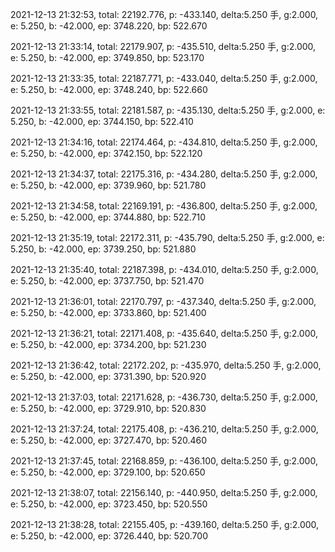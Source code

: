 2021-12-13 21:32:53, total: 22192.776, p: -433.140, delta:5.250 手, g:2.000, e: 5.250, b: -42.000, ep: 3748.220, bp: 522.670

2021-12-13 21:33:14, total: 22179.907, p: -435.510, delta:5.250 手, g:2.000, e: 5.250, b: -42.000, ep: 3749.850, bp: 523.170

2021-12-13 21:33:35, total: 22187.771, p: -433.040, delta:5.250 手, g:2.000, e: 5.250, b: -42.000, ep: 3748.240, bp: 522.660

2021-12-13 21:33:55, total: 22181.587, p: -435.130, delta:5.250 手, g:2.000, e: 5.250, b: -42.000, ep: 3744.150, bp: 522.410

2021-12-13 21:34:16, total: 22174.464, p: -434.810, delta:5.250 手, g:2.000, e: 5.250, b: -42.000, ep: 3742.150, bp: 522.120

2021-12-13 21:34:37, total: 22175.316, p: -434.280, delta:5.250 手, g:2.000, e: 5.250, b: -42.000, ep: 3739.960, bp: 521.780

2021-12-13 21:34:58, total: 22169.191, p: -436.800, delta:5.250 手, g:2.000, e: 5.250, b: -42.000, ep: 3744.880, bp: 522.710

2021-12-13 21:35:19, total: 22172.311, p: -435.790, delta:5.250 手, g:2.000, e: 5.250, b: -42.000, ep: 3739.250, bp: 521.880

2021-12-13 21:35:40, total: 22187.398, p: -434.010, delta:5.250 手, g:2.000, e: 5.250, b: -42.000, ep: 3737.750, bp: 521.470

2021-12-13 21:36:01, total: 22170.797, p: -437.340, delta:5.250 手, g:2.000, e: 5.250, b: -42.000, ep: 3733.860, bp: 521.400

2021-12-13 21:36:21, total: 22171.408, p: -435.640, delta:5.250 手, g:2.000, e: 5.250, b: -42.000, ep: 3734.200, bp: 521.230

2021-12-13 21:36:42, total: 22172.202, p: -435.970, delta:5.250 手, g:2.000, e: 5.250, b: -42.000, ep: 3731.390, bp: 520.920

2021-12-13 21:37:03, total: 22171.628, p: -436.730, delta:5.250 手, g:2.000, e: 5.250, b: -42.000, ep: 3729.910, bp: 520.830

2021-12-13 21:37:24, total: 22175.408, p: -436.210, delta:5.250 手, g:2.000, e: 5.250, b: -42.000, ep: 3727.470, bp: 520.460

2021-12-13 21:37:45, total: 22168.859, p: -436.100, delta:5.250 手, g:2.000, e: 5.250, b: -42.000, ep: 3729.100, bp: 520.650

2021-12-13 21:38:07, total: 22156.140, p: -440.950, delta:5.250 手, g:2.000, e: 5.250, b: -42.000, ep: 3723.450, bp: 520.550

2021-12-13 21:38:28, total: 22155.405, p: -439.160, delta:5.250 手, g:2.000, e: 5.250, b: -42.000, ep: 3726.440, bp: 520.700